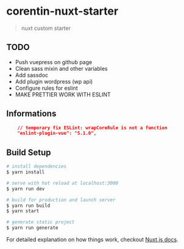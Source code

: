 # corentin-nuxt-starter

> nuxt custom starter

## TODO
- Push vuepress on github page
- Clean sass mixin and other variables
- Add sassdoc
- Add plugin wordpress (wp api)
- Configure rules for eslint
- MAKE PRETTIER WORK WITH ESLINT

## Informations

```json
    // temporary fix ESLint: wrapCoreRule is not a function
    "eslint-plugin-vue": "5.1.0",
```
## Build Setup

``` bash
# install dependencies
$ yarn install

# serve with hot reload at localhost:3000
$ yarn run dev

# build for production and launch server
$ yarn run build
$ yarn start

# generate static project
$ yarn run generate
```

For detailed explanation on how things work, checkout [Nuxt.js docs](https://nuxtjs.org).
